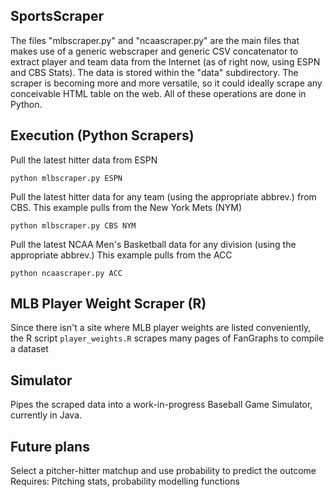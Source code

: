 SportsScraper
-----------

The files "mlbscraper.py" and "ncaascraper.py" are the main files that makes use of a generic webscraper and generic CSV concatenator to extract player and team data from the Internet (as of right now, using ESPN and CBS Stats). The data is stored within the "data" subdirectory. The scraper is becoming more and more versatile, so it could ideally scrape any conceivable HTML table on the web. All of these operations are done in Python.

Execution (Python Scrapers)
---------
Pull the latest hitter data from ESPN

```python mlbscraper.py ESPN```

Pull the latest hitter data for any team (using the appropriate abbrev.) from CBS. This example pulls from the New York Mets (NYM)

```python mlbscraper.py CBS NYM```

Pull the latest NCAA Men's Basketball data for any division (using the appropriate abbrev.) This example pulls from the ACC

```python ncaascraper.py ACC```

MLB Player Weight Scraper (R)
----------
Since there isn't a site where MLB player weights are listed conveniently, the R script `player_weights.R` scrapes many pages of FanGraphs to compile a dataset

Simulator
----------
Pipes the scraped data into a work-in-progress Baseball Game Simulator, currently in Java.

Future plans
----------
Select a pitcher-hitter matchup and use probability to predict the outcome
Requires: Pitching stats, probability modelling functions
